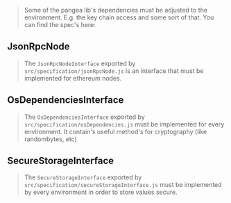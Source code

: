 > Some of the pangea lib's dependencies must be adjusted to the environment. E.g. the key chain access and some sort of that. You can find the spec's here:

## JsonRpcNode
> The `JsonRpcNodeInterface` exported by `src/specification/jsonRpcNode.js` is an interface that must be implemented for ethereum nodes.

## OsDependenciesInterface
> The `OsDependenciesInterface` exported by `src/specification/osDependencies.js` must be implemented for every environment. It contain's useful method's for cryptography (like randombytes, etc)

## SecureStorageInterface
> The `SecureStorageInterface` exported by `src/specification/secureStorageInterface.js` must be implemented by every environment in order to store values secure.